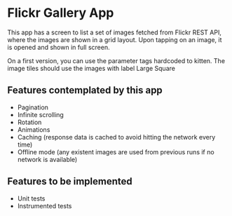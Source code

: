 Flickr Gallery App
======

This app has a screen to list a set of images fetched from Flickr REST API, where the images are shown in a grid layout.
Upon tapping on an image, it is opened and shown in full screen.

On a first version, you can use the parameter tags hardcoded to kitten.
The image tiles should use the images with label Large Square

Features contemplated by this app
------
- Pagination
- Infinite scrolling
- Rotation
- Animations
- Caching (response data is cached to avoid hitting the network every time)
- Offline mode (any existent images are used from previous runs if no network is available)

Features to be implemented
------
- Unit tests
- Instrumented tests

